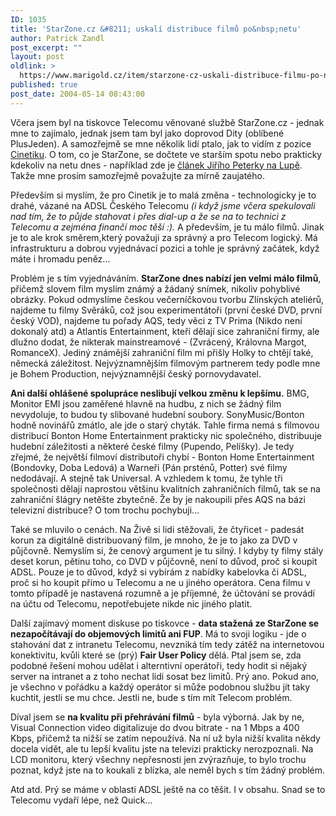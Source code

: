 ```yaml
---
ID: 1035
title: 'StarZone.cz &#8211; uskalí distribuce filmů po&nbsp;netu'
author: Patrick Zandl
post_excerpt: ""
layout: post
oldlink: >
  https://www.marigold.cz/item/starzone-cz-uskali-distribuce-filmu-po-netu
published: true
post_date: 2004-05-14 08:43:00
---
```

<p>
Včera jsem byl na tiskovce Telecomu věnované službě StarZone.cz - jednak mne to zajímalo, jednak jsem tam byl jako doprovod Dity (oblíbené PlusJeden). A samozřejmě se mne několik lidí ptalo, jak to vidím z pozice <A href="http://www.cinetik.cz/" target=_blank>Cinetiku</A>. O tom, co je StarZone, se dočtete ve starším spotu nebo prakticky kdekoliv na netu dnes - například zde je <A href="http://www.lupa.cz/clanek.php3?show=3376" target=_blank>článek Jiřího Peterky na Lupě</A>. Takže mne prosím samozřejmě považujte za mírně zaujatého. </p>

<p>
Především si myslím, že pro Cinetik je to malá změna - technologicky je to drahé, vázané na ADSL Českého Telecomu <EM>(i když jsme včera spekulovali nad tím, že to půjde stahovat i přes dial-up a že se na to technici z Telecomu a zejména finančí moc těší :).</EM> A především, je tu málo filmů. Jinak je to ale krok směrem,který považuji za správný a pro Telecom logický. Má infrastrukturu a dobrou vyjednávací pozici a tohle je správný začátek, když máte i&#160;hromadu peněz... &#160;</p>

<p>
Problém je s tím vyjednáváním. <STRONG>StarZone dnes nabízí jen velmi málo filmů</STRONG>, přičemž slovem film myslím známý a žádaný snímek, nikoliv pohyblivé obrázky. Pokud odmyslíme českou večerníčkovou tvorbu Zlínských ateliérů, najdeme tu filmy Svěráků, což jsou experimentátoři (první české DVD, první český VOD), najdeme tu pořady AQS, tedy věci z TV Prima (Nikdo není dokonalý atd) a Atlantis Entertainment, kteří dělají sice zahraniční firmy, ale dlužno dodat, že nikterak mainstreamové -&#160;(Zvrácený, Královna Margot, RomanceX). Jediný známější zahraniční film mi přišly Holky to chtějí také, německá záležitost. Nejvýznamnějším filmovým partnerem tedy podle mne je Bohem Production, nejvýznamnější český pornovydavatel. </p>

<p>
<STRONG>Ani další ohlášené spolupráce neslibují velkou změnu k lepšímu.</STRONG> BMG, Monitor EMI jsou zaměřené hlavně na hudbu, z nich se žádný film nevydoluje, to budou ty slibované hudební soubory. SonyMusic/Bonton hodně novinářů zmátlo, ale jde o starý chyták. Tahle firma nemá s filmovou distribucí Bonton Home Entertainment prakticky nic společného, distribuuje hudební záležitosti a některé české filmy (Pupendo, Pelíšky). Je tedy zřejmé, že největší filmoví distributoři chybí - Bonton Home Entertainment (Bondovky, Doba Ledová) a Warneři (Pán prsténů, Potter) své filmy nedodávají. A stejně tak Universal. A vzhledem k tomu, že tyhle tři společnosti dělají naprostou většinu kvalitních zahraničních filmů, tak se na zahraniční šlágry netěšte zbytečně. Že by je nakoupili přes AQS na bázi televizní distribuce? O tom trochu pochybuji... </p>

<p>
Také se mluvilo o cenách. Na Živě si lidi stěžovali, že čtyřicet - padesát korun za digitálně distribuovaný film, je mnoho, že je to jako za DVD v půjčovně. Nemyslím si, že cenový argument je tu silný. I kdyby ty filmy stály deset korun, pětinu toho, co DVD v půjčovně, není to důvod, proč si koupit ADSL. Pouze je to důvod, když si vybírám z nabídky kabelovka či ADSL, proč si ho koupit přímo u Telecomu a ne u jiného operátora. Cena filmu v tomto případě je nastavená rozumně&#160;a je příjemné, že účtování se provádí na účtu od Telecomu, nepotřebujete nikde nic jiného platit. </p>

<p>
Další zajímavý moment diskuse po tiskovce - <STRONG>data stažená ze StarZone se nezapočítávají do objemových limitů ani FUP</STRONG>. Má to svoji logiku - jde o stahování dat z intranetu Telecomu, nevzniká tím tedy zátěž na internetovou konektivitu, kvůli které se (prý) <STRONG>Fair User Policy</STRONG> dělá. Ptal jsem se, zda podobné řešení mohou udělat i alterntivní operátoři, tedy hodit si nějaký server na intranet a z toho nechat lidi sosat bez limitů. Prý ano. Pokud ano, je všechno v pořádku a každý operátor si může podobnou službu jít taky kuchtit, jestli se mu chce. Jestli ne, bude s tím mít Telecom problém. </p>

<p>
Díval jsem se <STRONG>na kvalitu při přehrávání&#160;filmů</STRONG> - byla výborná. Jak by ne, Visual Connection video digitalizuje do dvou bitrate - na 1 Mbps a 400 Kbps, přičemž ta nižší se zatím nepoužívá. Na ní už byla nižší kvalita někdy docela vidět, ale tu lepší kvalitu jste na televizi prakticky nerozpoznali. Na LCD monitoru, který všechny nepřesnosti jen zvýrazňuje, to bylo trochu poznat, když jste na to koukali z blízka, ale neměl bych s tím žádný problém. </p>

<p>
Atd atd. Prý se máme v oblasti ADSL ještě na co těšit. I v obsahu. Snad se to Telecomu vydaří lépe, než Quick...</p>
